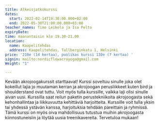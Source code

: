 ```yaml
---
title: Alkeisjatkokurssi
dates:
  start: 2022-02-14T19:30:00.000+02:00
  end: 2022-05-30T21:00:00.000+03:00
teacher_names: Timo Leikola ja Isa Pelto
expiryDate: 
time: maanantaisin klo 19.30-21.00
location:
  name: Kaapelitehdas
  address: Kaapelitehdas, Tallberginkatu 1, Helsinki
price: '210e (14 kertaa), puolikas kurssi 130e (7 kertaa) '
signin: mailto:nordicflowacroyoga@gmail.com
Weight: "1"

---
```

Kevään akrojoogakurssit starttaavat! Kurssi soveltuu sinulle joka olet kokeillut lajia jo muutaman kerran ja akrojoogan perusliikkeet kuten bird ja shoulderstand ovat tuttu. Voit myös tulla kurssille, vaikka laji olisi sinulle aivan uusi. Kurssilla saat reilun paketin perustekniikoita akrojoogasta sekä kehonhallintaa ja liikkuvuutta kehittäviä harjoitteita. Kurssille voit tulla yksin tai yhdessä ystävän kanssa, harjoituksia tehdään pareittain ja ryhmissä. Tämä kurssi on myös oiva mahdollisuus tutustua muihin akrojoogasta kiinnostuneisiin ja löytää uusia treenikavereita. Tervetuloa mukaan!